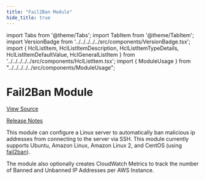 ```yaml
---
title: "Fail2Ban Module"
hide_title: true
---
```


import Tabs from '@theme/Tabs';
import TabItem from '@theme/TabItem';
import VersionBadge from '../../../../../src/components/VersionBadge.tsx';
import { HclListItem, HclListItemDescription, HclListItemTypeDetails, HclListItemDefaultValue, HclGeneralListItem } from '../../../../../src/components/HclListItem.tsx';
import { ModuleUsage } from "../../../../../src/components/ModuleUsage";

<VersionBadge repoTitle="Security Modules" version="0.71.2" lastModifiedVersion="0.65.9"/>

# Fail2Ban Module

<a href="https://github.com/gruntwork-io/terraform-aws-security/tree/v0.71.2/modules/fail2ban" className="link-button" title="View the source code for this module in GitHub.">View Source</a>

<a href="https://github.com/gruntwork-io/terraform-aws-security/releases/tag/v0.65.9" className="link-button" title="Release notes for only versions which impacted this module.">Release Notes</a>

This module can configure a Linux server to automatically ban malicious ip addresses from connecting to the server
via SSH. This module currently supports Ubuntu, Amazon Linux, Amazon Linux 2, and CentOS (using
[fail2ban](https://www.fail2ban.org)).

The module also optionally creates CloudWatch Metrics to track the number of Banned and Unbanned IP Addresses per AWS
Instance.


<!-- ##DOCS-SOURCER-START
{
  "originalSources": [
    "https://github.com/gruntwork-io/terraform-aws-security/tree/v0.71.2/modules/fail2ban/readme.md",
    "https://github.com/gruntwork-io/terraform-aws-security/tree/v0.71.2/modules/fail2ban/variables.tf",
    "https://github.com/gruntwork-io/terraform-aws-security/tree/v0.71.2/modules/fail2ban/outputs.tf"
  ],
  "sourcePlugin": "module-catalog-api",
  "hash": "ca60d277bd4355eb01fc5e32a79ad521"
}
##DOCS-SOURCER-END -->

